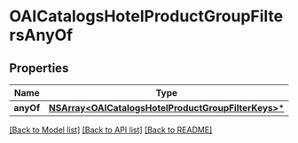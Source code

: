 # OAICatalogsHotelProductGroupFiltersAnyOf

## Properties
Name | Type | Description | Notes
------------ | ------------- | ------------- | -------------
**anyOf** | [**NSArray&lt;OAICatalogsHotelProductGroupFilterKeys&gt;***](OAICatalogsHotelProductGroupFilterKeys.md) |  | 

[[Back to Model list]](../README.md#documentation-for-models) [[Back to API list]](../README.md#documentation-for-api-endpoints) [[Back to README]](../README.md)


